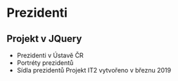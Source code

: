 # Prezidenti
## Projekt v JQuery
* Prezidenti v Ústavě ČR
* Portréty prezidentů
* Sídla prezidentů
Projekt IT2
vytvořeno v březnu 2019

